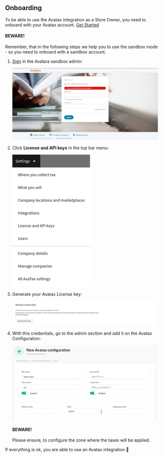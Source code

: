 ## Onboarding

To be able to use the Avatax integration as a Store Owner, you need to onboard with your Avatax account.
[Get Started](https://buy.avalara.com/signup)

#### BEWARE!

Remember, that in the following steps we help you to use the sandbox mode - so you need to onboard with a sandbox account.

1. [Sign](https://ai-sbx.avlr.sh/account/login?returnUrl=%2Fconnect%2Fauthorize%2Fcallback%3Fresponse_type%3Dcode%26client_id%3Dcustomer-portal-sbx%26redirect_uri%3Dhttps%253A%252F%252Fsandbox.admin.avalara.com%252Fauth%252Fcallback%26scope%3Dopenid%2520avatax%2520openid%2520profile%2520offline_access) in the Avalara sandbox admin:

   ![](onboarding/step1.png)

2. Click **License and API keys** in the top bar menu:

   ![](onboarding/step2.png)

3. Generate your Avatax License key:

   ![](onboarding/step3.png)

4. With this credentials, go to the admin section and add it on the Avatax Configuration:

   ![](onboarding/step4.png)

   #### BEWARE!

   Please ensure, to configure the zone where the taxes will be applied.

If everything is ok, you are able to use an Avatax integration 🎉
